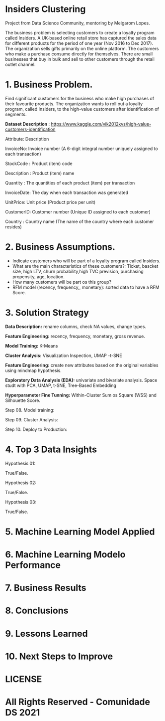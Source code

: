 # Insiders Clustering

Project from Data Science Community, mentoring by Meigarom Lopes.

The business problem is selecting customers to create a loyalty program called Insiders.
A UK-based online retail store has captured the sales data for different products for the period of one year (Nov 2016 to Dec 2017). The organization sells gifts primarily on the online platform. The customers who make a purchase consume directly for themselves. There are small businesses that buy in bulk and sell to other customers through the retail outlet channel.



# 1. Business Problem.
Find significant customers for the business who make high purchases of their favourite products. The organization wants to roll out a loyalty program, called Insiders, to the high-value customers after identification of segments.

**Dataset Description** : https://www.kaggle.com/vik2012kvs/high-value-customers-identification

Attribute:     Description

InvoiceNo:      Invoice number (A 6-digit integral number uniquely assigned to each transaction)
 
StockCode :     Product (item) code

Description :   Product (item) name

Quantity :      The quantities of each product (item) per transaction

InvoiceDate:    The day when each transaction was generated

UnitPrice:      Unit price (Product price per unit)

CustomerID:     Customer number (Unique ID assigned to each customer)

Country :       Country name (The name of the country where each customer resides)

# 2. Business Assumptions.

- Indicate customers who will be part of a loyalty program called Insiders.
- What are the main characteristics of these customers?: Ticket, bascket size, high LTV, churn probability,high TVC prevision, purchasing propensity, age, location.
- How many customers will be part os this group?
- RFM model (recency, frequency,, monetary): sorted data to have a RFM Score.

# 3. Solution Strategy

**Data Description:** rename columns, check NA values, change types.

**Feature Engineering:** recency, frequency, monetary, gross revenue.

**Model Training:** K-Means

**Cluster Analysis:** Visualization Inspection, UMAP -t-SNE

**Feature Engineering:** create new attributes based on the original variables using mindmap hypothesis.

**Exploratory Data Analysis (EDA):** univariate and bivariate analysis. Space studt with PCA, UMAP, t-SNE, Tree-Based Embedding

**Hyperparameter Fine Tunning:** Within-Cluster Sum os Square (WSS) and Silhouette Score.

Step 08. Model training:

Step 09. Cluster Analysis:

Step 10. Deploy to Production:

# 4. Top 3 Data Insights
Hypothesis 01:

True/False.

Hypothesis 02:

True/False.

Hypothesis 03:

True/False.

# 5. Machine Learning Model Applied
# 6. Machine Learning Modelo Performance
# 7. Business Results
# 8. Conclusions
# 9. Lessons Learned
# 10. Next Steps to Improve
# LICENSE
# All Rights Reserved - Comunidade DS 2021
